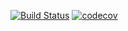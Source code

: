 [![Build Status](https://travis-ci.org/s-manannikov/job4j_design.svg?branch=master)](https://travis-ci.org/s-manannikov/job4j_design)
[![codecov](https://codecov.io/gh/s-manannikov/job4j_design/branch/master/graph/badge.svg)](https://codecov.io/gh/s-manannikov/job4j_design)

